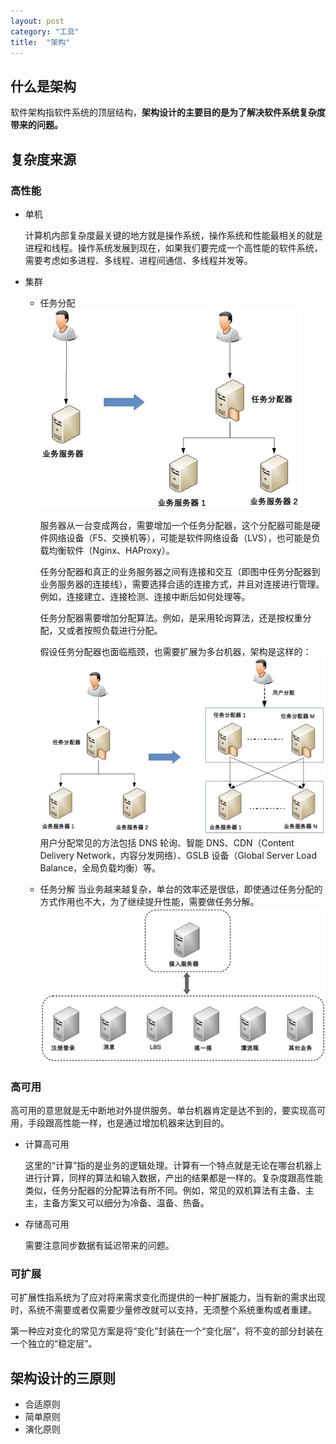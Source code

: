 ```yaml
---
layout: post
category: "工具"
title:  "架构"
---
```


## 什么是架构
软件架构指软件系统的顶层结构，**架构设计的主要目的是为了解决软件系统复杂度带来的问题。**

## 复杂度来源

### 高性能

- 单机

    计算机内部复杂度最关键的地方就是操作系统，操作系统和性能最相关的就是进程和线程。操作系统发展到现在，如果我们要完成一个高性能的软件系统，需要考虑如多进程、多线程、进程间通信、多线程并发等。

- 集群
    - 任务分配
        ![集群](/images/cluster.png)

        服务器从一台变成两台，需要增加一个任务分配器，这个分配器可能是硬件网络设备（F5、交换机等），可能是软件网络设备（LVS），也可能是负载均衡软件（Nginx、HAProxy）。

        任务分配器和真正的业务服务器之间有连接和交互（即图中任务分配器到业务服务器的连接线），需要选择合适的连接方式，并且对连接进行管理。例如，连接建立、连接检测、连接中断后如何处理等。

        任务分配器需要增加分配算法。例如，是采用轮询算法，还是按权重分配，又或者按照负载进行分配。

        假设任务分配器也面临瓶颈，也需要扩展为多台机器，架构是这样的：
        ![集群-2](/images/cluster-2.png)
        用户分配常见的方法包括 DNS 轮询、智能 DNS、CDN（Content Delivery Network，内容分发网络）、GSLB 设备（Global Server Load Balance，全局负载均衡）等。

    - 任务分解
        当业务越来越复杂，单台的效率还是很低，即使通过任务分配的方式作用也不大，为了继续提升性能，需要做任务分解。
        ![集群-3](/images/cluster-3.png)

### 高可用

高可用的意思就是无中断地对外提供服务。单台机器肯定是达不到的，要实现高可用，手段跟高性能一样，也是通过增加机器来达到目的。
- 计算高可用

    这里的“计算”指的是业务的逻辑处理。计算有一个特点就是无论在哪台机器上进行计算，同样的算法和输入数据，产出的结果都是一样的。复杂度跟高性能类似，任务分配器的分配算法有所不同。例如，常见的双机算法有主备、主主，主备方案又可以细分为冷备、温备、热备。

- 存储高可用

    需要注意同步数据有延迟带来的问题。

### 可扩展
可扩展性指系统为了应对将来需求变化而提供的一种扩展能力，当有新的需求出现时，系统不需要或者仅需要少量修改就可以支持，无须整个系统重构或者重建。

第一种应对变化的常见方案是将“变化”封装在一个“变化层”，将不变的部分封装在一个独立的“稳定层”。

## 架构设计的三原则
- 合适原则
- 简单原则
- 演化原则